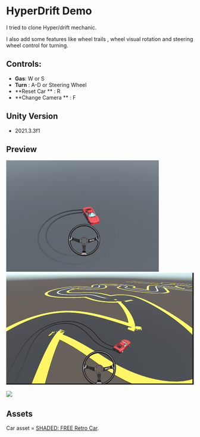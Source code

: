 # HyperDrift Demo
I tried to clone Hyper/drift mechanic.

I also add some features like wheel trails , wheel visual rotation  and steering wheel control for turning. 


## Controls:
- **Gas**: W or S
- **Turn** : A-D or Steering Wheel
- **Reset Car ** : R 
- **Change Camera ** : F



## Unity Version
- 2021.3.3f1


## Preview

<p float="left">
  <img src="Media/HyperDrift1.png" width="410" >
  <img src="Media/HyperDrift2.png" height="300">

</p>

<img src="Media/Drift.gif" width="980">

## Assets

Car asset = [SHADED: FREE Retro Car](https://assetstore.unity.com/packages/3d/vehicles/land/shaded-free-retro-car-179873).

